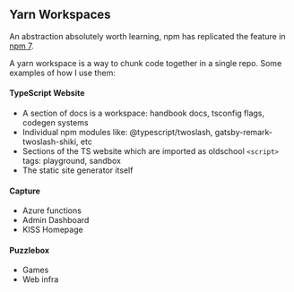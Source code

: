 ## Yarn Workspaces

An abstraction absolutely worth learning, npm has replicated the feature in [npm 7](https://docs.npmjs.com/cli/v7/using-npm/workspaces).

A yarn workspace is a way to chunk code together in a single repo. Some examples of how I use them:

#### TypeScript Website

- A section of docs is a workspace: handbook docs, tsconfig flags, codegen systems
- Individual npm modules like: @typescript/twoslash, gatsby-remark-twoslash-shiki, etc 
- Sections of the TS website which are imported as oldschool `<script>` tags: playground, sandbox
- The static site generator itself

#### Capture

- Azure functions
- Admin Dashboard 
- KISS Homepage

#### Puzzlebox

- Games
- Web infra


